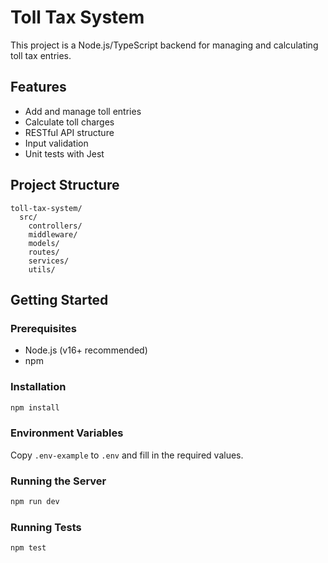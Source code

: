 # Toll Tax System

This project is a Node.js/TypeScript backend for managing and calculating toll tax entries.

## Features
- Add and manage toll entries
- Calculate toll charges
- RESTful API structure
- Input validation
- Unit tests with Jest

## Project Structure
```
toll-tax-system/
  src/
    controllers/
    middleware/
    models/
    routes/
    services/
    utils/
```

## Getting Started

### Prerequisites
- Node.js (v16+ recommended)
- npm

### Installation
```bash
npm install
```

### Environment Variables
Copy `.env-example` to `.env` and fill in the required values.

### Running the Server
```bash
npm run dev
```

### Running Tests
```bash
npm test
```
